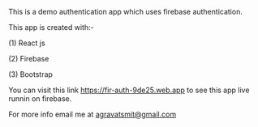 This is a demo authentication app which uses firebase authentication.


This app is created with:-


(1) React js


(2) Firebase


(3) Bootstrap


You can visit this link https://fir-auth-9de25.web.app to see this app live runnin on firebase.


For more info email me at agravatsmit@gmail.com